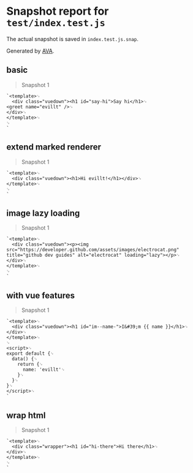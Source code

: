 # Snapshot report for `test/index.test.js`

The actual snapshot is saved in `index.test.js.snap`.

Generated by [AVA](https://ava.li).

## basic

> Snapshot 1

    `<template>␊
      <div class="vuedown"><h1 id="say-hi">Say hi</h1>␊
    <greet name="evillt" />␊
    </div>␊
    </template>␊
    ␊
    `

## extend marked renderer

> Snapshot 1

    `<template>␊
      <div class="vuedown"><h1>Hi evillt!</h1></div>␊
    </template>␊
    ␊
    `

## image lazy loading

> Snapshot 1

    `<template>␊
      <div class="vuedown"><p><img src="https://developer.github.com/assets/images/electrocat.png" title="github dev guides" alt="electrocat" loading="lazy"></p>␊
    </div>␊
    </template>␊
    ␊
    `

## with vue features

> Snapshot 1

    `<template>␊
      <div class="vuedown"><h1 id="im--name-">I&#39;m {{ name }}</h1>␊
    </div>␊
    </template>␊
    ␊
    <script>␊
    export default {␊
      data() {␊
        return {␊
          name: 'evillt'␊
        }␊
      }␊
    }␊
    </script>␊
    `

## wrap html

> Snapshot 1

    `<template>␊
      <div class="wrapper"><h1 id="hi-there">Hi there</h1>␊
    </div>␊
    </template>␊
    ␊
    `
